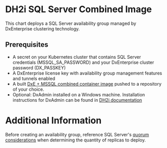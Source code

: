 # DH2i SQL Server Combined Image

This chart deploys a SQL Server availability group managed by DxEnterprise clustering technology. 

## Prerequisites

- A secret on your Kubernetes cluster that contains SQL Server credentials (MSSQL_SA_PASSWORD) and your DxEnterprise cluster password (DX_PASSKEY)
- A DxEnterprise license key with availability group management features and tunnels enabled
- A built [DxE + MSSQL combined container image](https://support.dh2i.com/docs/v22.0/guides/dxenterprise/containers/building-dxemssql-qsg) pushed to a repository of your choice.
- Optional: DxAdmin installed on a Windows machine. Installation instructions for DxAdmin can be found in [DH2i documentation](https://support.dh2i.com/docs/v22.0/guides/dxenterprise/installation/dxadmin-qsg)

# Additional Information

Before creating an availability group, reference SQL Server's [quorum considerations](https://support.dh2i.com/docs/kbs/sql_server/availability_groups/quorum-considerations-for-sql-server-availability-groups) when determining the quantity of replicas to deploy.